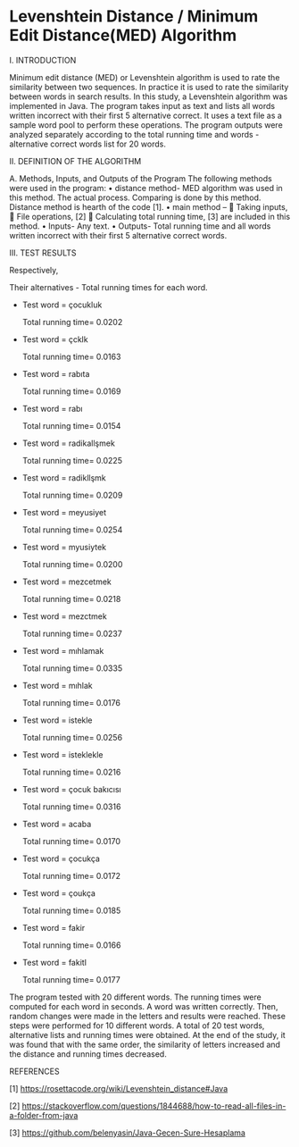 # Levenshtein Distance / Minimum Edit Distance(MED) Algorithm 

I.	INTRODUCTION 

Minimum edit distance (MED) or Levenshtein algorithm is used to rate the similarity between two sequences. In practice it is used to rate the similarity between words in search results.
In this study, a Levenshtein algorithm was implemented in Java. The program takes input as text and lists all words written incorrect with their first 5 alternative correct. It uses a text file as a sample word pool to perform these operations. The program outputs were analyzed separately according to the total running time and words - alternative correct words list for 20 words.

II.	DEFINITION OF THE ALGORITHM

A.	Methods, Inputs, and Outputs of the Program
    The following methods were used in the program:
    •	distance method- MED algorithm was used in this method. The actual process. Comparing is done by this method. Distance method is hearth of the code [1].
    •	main method – 
        	Taking inputs,
        	File operations, [2]
        	Calculating total running time, [3]
      are included in this method.
    •	Inputs- Any text.
    •	Outputs- Total running time and all words written incorrect with their first 5 alternative correct words.

III.	TEST RESULTS

Respectively,

Their alternatives - Total running times for each word.

* Test word = çocukluk

  Total running time= 0.0202


* Test word = çcklk

  Total running time= 0.0163


* Test word = rabıta

  Total running time= 0.0169


* Test word = rabı

  Total running time= 0.0154


* Test word = radikallşmek

  Total running time= 0.0225


* Test word = radikllşmk

  Total running time= 0.0209


* Test word = meyusiyet

  Total running time= 0.0254


* Test word = myusiytek

  Total running time= 0.0200


* Test word = mezcetmek

  Total running time= 0.0218


* Test word = mezctmek

  Total running time= 0.0237
  
  
* Test word = mıhlamak

  Total running time= 0.0335


* Test word = mıhlak
  
  Total running time= 0.0176


* Test word = istekle

  Total running time= 0.0256


* Test word = isteklekle

  Total running time= 0.0216


* Test word = çocuk bakıcısı

  Total running time= 0.0316


* Test word = acaba

  Total running time= 0.0170


* Test word = çocukça

  Total running time= 0.0172


* Test word = çoukça

  Total running time= 0.0185


* Test word = fakir

  Total running time= 0.0166


* Test word = fakitl

  Total running time= 0.0177


The program tested with 20 different words. 
The running times were computed for each word in seconds. 
A word was written correctly. Then, random changes were made in the letters and results were reached. 
These steps were performed for 10 different words. A total of 20 test words, alternative lists and running times were obtained. 
At the end of the study, it was found that with the same order, the similarity of letters increased and the distance and running times decreased.


 
REFERENCES

[1]	https://rosettacode.org/wiki/Levenshtein_distance#Java

[2]	https://stackoverflow.com/questions/1844688/how-to-read-all-files-in-a-folder-from-java

[3]	https://github.com/belenyasin/Java-Gecen-Sure-Hesaplama




